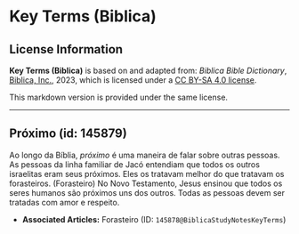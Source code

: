 # Key Terms (Biblica)

## License Information

**Key Terms (Biblica)** is based on and adapted from: _Biblica Bible Dictionary_, [Biblica, Inc.](https://www.biblica.com/), 2023, which is licensed under a [CC BY-SA 4.0 license](https://creativecommons.org/licenses/by-sa/4.0/legalcode.en).

This markdown version is provided under the same license.



--------------------------------

## Próximo (id: 145879)

Ao longo da Bíblia, *próximo* é uma maneira de falar sobre outras pessoas. As pessoas da linha familiar de Jacó entendiam que todos os outros israelitas eram seus próximos. Eles os tratavam melhor do que tratavam os forasteiros. (Forasteiro) No Novo Testamento, Jesus ensinou que todos os seres humanos são próximos uns dos outros. Todas as pessoas devem ser tratadas com amor e respeito.

* **Associated Articles:** Forasteiro (ID: `145878@BiblicaStudyNotesKeyTerms`)

